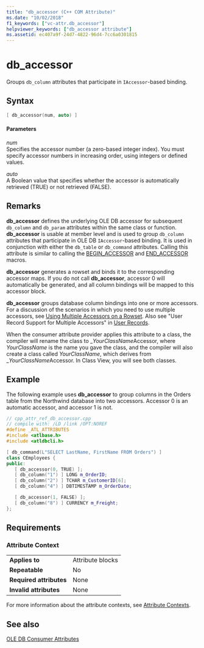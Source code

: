 ```yaml
---
title: "db_accessor (C++ COM Attribute)"
ms.date: "10/02/2018"
f1_keywords: ["vc-attr.db_accessor"]
helpviewer_keywords: ["db_accessor attribute"]
ms.assetid: ec407a9f-24d7-4822-96d4-7cc6a0301815
---
```

# db_accessor

Groups `db_column` attributes that participate in `IAccessor`-based binding.

## Syntax

```cpp
[ db_accessor(num, auto) ]
```

#### Parameters

*num*<br/>
Specifies the accessor number (a zero-based integer index). You must specify accessor numbers in increasing order, using integers or defined values.

*auto*<br/>
A Boolean value that specifies whether the accessor is automatically retrieved (TRUE) or not retrieved (FALSE).

## Remarks

**db_accessor** defines the underlying OLE DB accessor for subsequent `db_column` and `db_param` attributes within the same class or function. **db_accessor** is usable at member level and is used to group `db_column` attributes that participate in OLE DB `IAccessor`-based binding. It is used in conjunction with either the `db_table` or `db_command` attributes. Calling this attribute is similar to calling the [BEGIN_ACCESSOR](../../data/oledb/begin-accessor.md) and [END_ACCESSOR](../../data/oledb/end-accessor.md) macros.

**db_accessor** generates a rowset and binds it to the corresponding accessor maps. If you do not call **db_accessor**, accessor 0 will automatically be generated, and all column bindings will be mapped to this accessor block.

**db_accessor** groups database column bindings into one or more accessors. For a discussion of the scenarios in which you need to use multiple accessors, see [Using Multiple Accessors on a Rowset](../../data/oledb/using-multiple-accessors-on-a-rowset.md). Also see "User Record Support for Multiple Accessors" in [User Records](../../data/oledb/user-records.md).

When the consumer attribute provider applies this attribute to a class, the compiler will rename the class to \_*YourClassName*Accessor, where *YourClassName* is the name you gave the class, and the compiler will also create a class called *YourClassName*, which derives from \_*YourClassName*Accessor.  In Class View, you will see both classes.

## Example

The following example uses **db_accessor** to group columns in the Orders table from the Northwind database into two accessors. Accessor 0 is an automatic accessor, and accessor 1 is not.

```cpp
// cpp_attr_ref_db_accessor.cpp
// compile with: /LD /link /OPT:NOREF
#define _ATL_ATTRIBUTES
#include <atlbase.h>
#include <atldbcli.h>

[ db_command(L"SELECT LastName, FirstName FROM Orders") ]
class CEmployees {
public:
   [ db_accessor(0, TRUE) ];
   [ db_column("1") ] LONG m_OrderID;
   [ db_column("2") ] TCHAR m_CustomerID[6];
   [ db_column("4") ] DBTIMESTAMP m_OrderDate;

   [ db_accessor(1, FALSE) ];
   [ db_column("8") ] CURRENCY m_Freight;
};
```

## Requirements

### Attribute Context

|||
|-|-|
|**Applies to**|Attribute blocks|
|**Repeatable**|No|
|**Required attributes**|None|
|**Invalid attributes**|None|

For more information about the attribute contexts, see [Attribute Contexts](cpp-attributes-com-net.md#contexts).

## See also

[OLE DB Consumer Attributes](ole-db-consumer-attributes.md)